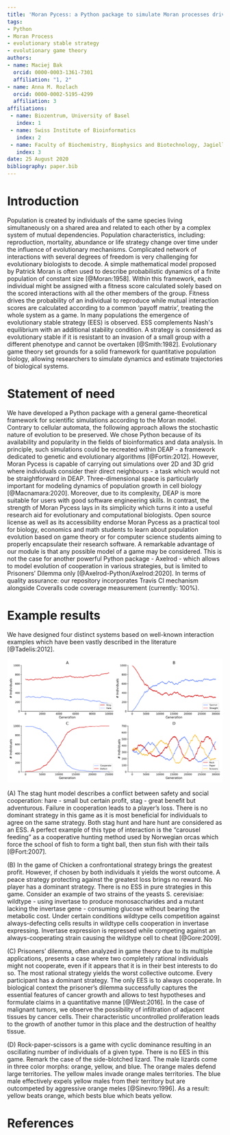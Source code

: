 ```yaml
---
title: 'Moran Pycess: a Python package to simulate Moran processes driven by game theory'
tags:
- Python
- Moran Process
- evolutionary stable strategy
- evolutionary game theory
authors:
- name: Maciej Bak
  orcid: 0000-0003-1361-7301
  affiliation: "1, 2"
- name: Anna M. Rozlach
  orcid: 0000-0002-5195-4299
  affiliation: 3
affiliations:
 - name: Biozentrum, University of Basel
   index: 1
 - name: Swiss Institute of Bioinformatics
   index: 2
 - name: Faculty of Biochemistry, Biophysics and Biotechnology, Jagiellonian University
   index: 3
date: 25 August 2020
bibliography: paper.bib
---
```

# Introduction

Population is created by individuals of the same species living simultaneously on a shared area and related to each other by a complex system of mutual dependencies.
Population characteristics, including: reproduction, mortality, abundance or life strategy change over time under the influence of evolutionary mechanisms. Complicated network of interactions with several degrees of freedom is very challenging for evolutionary biologists to decode. A simple mathematical model proposed by Patrick Moran is often used to describe probabilistic dynamics of a finite population of constant size [@Moran:1958]. Within this framework, each individual might be assigned with a fitness score calculated solely based on the scored interactions with all the other members of the group. Fitness drives the probability of an individual to reproduce while mutual interaction scores are calculated according to a common ‘payoff matrix’, treating the whole system as a game. In many populations the emergence of evolutionary stable strategy (EES) is observed. ESS complements Nash's equilibrium with an additional stability condition. A strategy is considered as evolutionary stable if it is resistant to an invasion of a small group with a different phenotype and cannot be overtaken [@Smith:1982]. Evolutionary game theory set grounds 
for a solid framework for quantitative population biology, allowing researchers 
to simulate dynamics and estimate trajectories of biological systems.

# Statement of need 

We have developed a Python package with a general game-theoretical framework for scientific simulations according to the Moran model. Contrary to cellular automata, the following approach allows the stochastic nature of evolution to be preserved. We chose Python because of its availability and popularity in the fields of bioinformatics and data analysis. In principle, such simulations could be recreated within DEAP - a framework dedicated to genetic and evolutionary algorithms [@Fortin:2012]. However, Moran Pycess is capable of carrying out simulations over 2D and 3D grid where individuals consider their direct neighbours - a task which would not be straightforward in DEAP. Three-dimensional space is particularly important for modeling dynamics of population growth in cell biology [@Macnamara:2020]. Moreover, due to its complexity, DEAP is more suitable for users with good software engineering skills. In contrast, the strength of Moran Pycess lays in its simplicity which turns it into a useful research aid for evolutionary and computational biologists. Open source license as well as its accessibility endorse Moran Pycess as a practical tool for biology, economics and math students to learn about population evolution based on game theory or for computer science students aiming to properly encapsulate their research software. A remarkable  advantage of our module is that any possible model of a game may be considered. This is not the case for another powerful Python package - Axelrod - which allows to model evolution of cooperation in various strategies, but is limited to Prisoners’ Dilemma only [@Axelrod-Python/Axelrod:2020]. In terms of quality assurance: our repository incorporates Travis CI mechanism alongside Coveralls code coverage measurement (currently: 100%).

#  Example results

We have designed four distinct systems based on well-known interaction examples which have been vastly described in the literature [@Tadelis:2012].

![Simulations of population evolution based on: (A) Stag Hunt (B) Chicken game, (C) Prisoners' Dilemma, (D) Rock Paper Scissors.](images/figure.png)

(A) The stag hunt model describes a conflict between safety and social cooperation: hare -  small but certain profit, stag - great benefit but adventurous. Failure in cooperation leads to a player’s loss. There is no dominant strategy in this game as it is most beneficial for individuals to agree on the same strategy. Both stag hunt and hare hunt are considered as an ESS. A perfect example of this type of interaction is the “carousel feeding” as a cooperative hunting method used by Norwegian orcas which force the school of fish to form a tight ball, then stun fish with their tails [@Fort:2007].

(B) In the game of Chicken a confrontational strategy brings the greatest profit. However, if chosen by both individuals it yields the worst outcome. A peace strategy protecting against the greatest loss brings no reward. No player has a dominant strategy. There is no ESS in pure strategies in this game. Consider an example of two strains of the yeasts S. cerevisiae: wildtype - using invertase to produce monosaccharides and a mutant lacking the invertase gene - consuming glucose without bearing the metabolic cost. Under certain conditions wildtype cells competition against always-defecting cells results in wildtype cells cooperation in invertase expressing. Invertase expression is repressed while competing against an always-cooperating strain causing the wildtype cell to cheat [@Gore:2009].

(C) Prisoners’ dilemma, often analyzed in game theory due to its multiple applications, presents a case where two completely rational individuals might not cooperate, even if it appears that it is in their best interests to do so. The most rational strategy yields the worst collective outcome. Every participant has a dominant strategy. The only EES is to always cooperate. In biological context the prisoner’s dilemma successfully captures the essential features of cancer growth and allows to test hypotheses and formulate claims in a quantitative manne [@West:2016]. In the case of malignant tumors, we observe the possibility of infiltration of adjacent tissues by cancer cells. Their characteristic uncontrolled proliferation leads to the growth of another tumor in this place and the destruction of healthy tissue.

(D) Rock-paper-scissors is a game with cyclic dominance resulting in an oscillating number of individuals of a given type. There is no EES in this game. Remark the case of the side-blotched lizard. The male lizards come in three color morphs: orange, yellow, and blue. The orange males defend large territories. The yellow males invade orange males territories. The blue male effectively expels yellow males from their territory but are outcompeted by aggressive orange meles [@Sinevro:1996]. As a result: yellow beats orange, which bests blue which beats yellow.

# References

